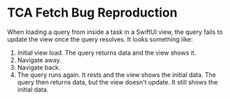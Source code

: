 # TCA Fetch Bug Reproduction

When loading a query from inside a task in a SwiftUI view, the query fails to update the view once the query resolves. It looks something like:

1. Initial view load. The query returns data and the view shows it.
2. Navigate away.
3. Navigate back.
4. The query runs again. It rests and the view shows the initial data. The query then returns data, but the view doesn't update. It still shows the initial data.
